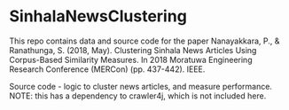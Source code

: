 # SinhalaNewsClustering

This repo contains data and source code for the paper
Nanayakkara, P., & Ranathunga, S. (2018, May). Clustering Sinhala News Articles Using Corpus-Based Similarity Measures. In 2018 Moratuwa Engineering Research Conference (MERCon) (pp. 437-442). IEEE.


Source code - logic to cluster news articles, and measure performance. NOTE: this has a dependency to crawler4j, which is not included here.


